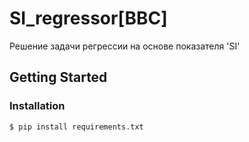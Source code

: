 # SI_regressor[BBC]
Решение задачи регрессии на основе показателя 'SI'

<!-- GETTING STARTED -->
## Getting Started
### Installation
  ```sh
  $ pip install requirements.txt
  ```
